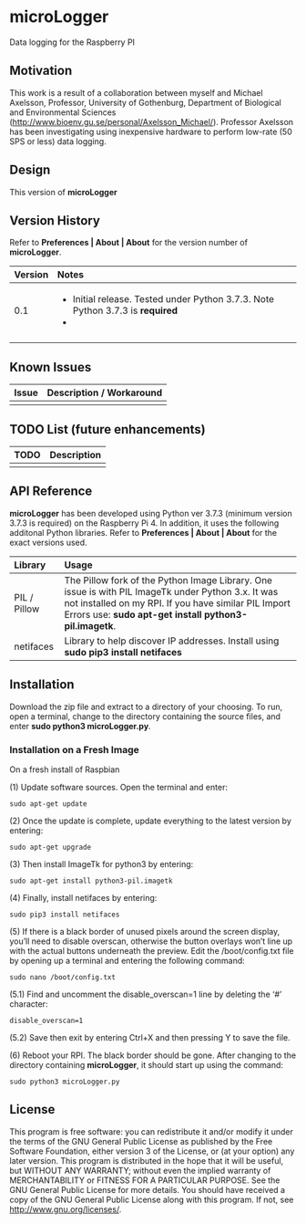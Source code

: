 # microLogger
Data logging for the Raspberry PI

## Motivation

This work is a result of a collaboration between myself and Michael Axelsson, Professor, University of Gothenburg, Department of Biological and Environmental Sciences (http://www.bioenv.gu.se/personal/Axelsson_Michael/). Professor Axelsson has been investigating using inexpensive hardware to perform low-rate (50 SPS or less) data logging.

## Design

This version of **microLogger** 

## Version History

Refer to **Preferences \| About \| About** for the version number of **microLogger**.

| Version    | Notes                               |
| :--------- | :----------------------------------------------------- |
| 0.1 | <ul><li>Initial release. Tested under Python 3.7.3. Note Python 3.7.3 is **required**</li><li> |
| | |

## Known Issues

| Issue      | Description / Workaround                               |
| :--------- | :----------------------------------------------------- |
| | |

## TODO List (future enhancements)

| TODO       | Description                               |
| :--------- | :----------------------------------------------------- |
| | ||

## API Reference

**microLogger** has been developed using Python ver 3.7.3 (minimum version 3.7.3 is required) on the Raspberry Pi 4. In addition, it uses the following additonal Python libraries. Refer to **Preferences \| About \| About** for the exact versions used.

| Library    | Usage                                               |
| :--------- | :-------------------------------------------------- |
| PIL / Pillow | The Pillow fork of the Python Image Library. One issue is with PIL ImageTk under Python 3.x. It was not installed on my RPI. If you have similar PIL Import Errors use:  **sudo apt-get install python3-pil.imagetk**. |
| netifaces | Library to help discover IP addresses. Install using **sudo pip3 install netifaces** |

## Installation

Download the zip file and extract to a directory of your choosing. To run, open a terminal, change to the directory containing the source files, and enter **sudo python3 microLogger.py**.

### Installation on a Fresh Image

On a fresh install of Raspbian

(1) Update software sources. Open the terminal and enter:

	sudo apt-get update

(2) Once the update is complete, update everything to the latest version by entering:

	sudo apt-get upgrade

(3) Then install ImageTk for python3 by entering:

	sudo apt-get install python3-pil.imagetk

(4) Finally, install netifaces by entering:

	sudo pip3 install netifaces

(5) If there is a black border of unused pixels around the screen display, you’ll need to disable overscan, otherwise the button overlays won’t line up with the actual buttons underneath the preview. Edit the /boot/config.txt file by opening up a terminal and entering the following command:

	sudo nano /boot/config.txt

(5.1) Find and uncomment the disable_overscan=1 line by deleting the ‘#’ character:

	disable_overscan=1

(5.2) Save then exit by entering Ctrl+X and then pressing Y to save the file.

(6) Reboot your RPI. The black border should be gone. After changing to the directory containing **microLogger**, it should start up using the command:

	sudo python3 microLogger.py

## License

This program is free software: you can redistribute it and/or modify it under the terms of the GNU General Public License as published by the Free Software Foundation, either version 3 of the License, or (at your option) any later version. This program is distributed in the hope that it will be useful, but WITHOUT ANY WARRANTY; without even the implied warranty of MERCHANTABILITY or FITNESS FOR A PARTICULAR PURPOSE. See the GNU General Public License for more details. You should have received a copy of the GNU General Public License along with this program. If not, see http://www.gnu.org/licenses/.
